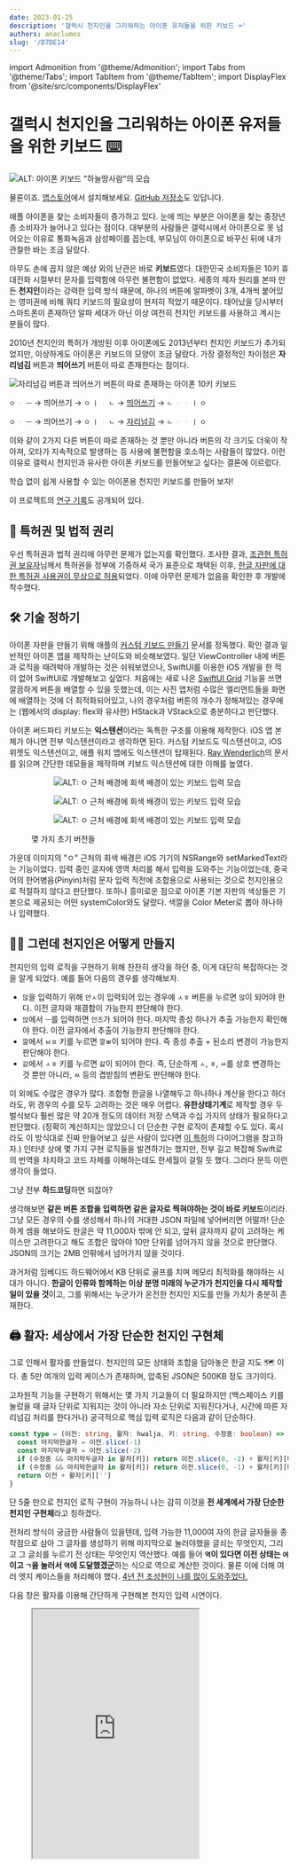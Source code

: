 ```yaml
---
date: 2023-01-25
description: '갤럭시 천지인을 그리워하는 아이폰 유저들을 위한 키보드 ⌨️'
authors: anaclumos
slug: '/D7DE14'
---
```


import Admonition from '@theme/Admonition';
import Tabs from '@theme/Tabs';
import TabItem from '@theme/TabItem';
import DisplayFlex from '@site/src/components/DisplayFlex'

# 갤럭시 천지인을 그리워하는 아이폰 유저들을 위한 키보드 ⌨️

![ALT: 아이폰 키보드 "하늘땅사람"의 모습](7B584A.png)

<Admonition type="info" title="잔말 말고 설치 링크부터 줘요" icon="💎">

물론이죠. [앱스토어](https://apps.apple.com/app/id/1666355842)에서 설치해보세요.
[GitHub 저장소](https://github.com/anaclumos/sky-earth-human)도 있답니다.

</Admonition>

애플 아이폰을 찾는 소비자들이 증가하고 있다.
눈에 띄는 부분은 아이폰을 찾는 중장년층 소비자가 늘어나고 있다는 점이다.
대부분의 사람들은 갤럭시에서 아이폰으로 못 넘어오는 이유로 통화녹음과 삼성페이를 꼽는데,
부모님이 아이폰으로 바꾸신 뒤에 내가 관찰한 바는 조금 달랐다.

아무도 손에 꼽지 않은 예상 외의 난관은 바로 **키보드**였다.
대한민국 소비자들은 10키 휴대전화 시절부터 문자를 입력함에 아무런 불편함이 없었다.
세종의 제자 원리를 본따 만든 **천지인**이라는 강력한 입력 방식 때문에,
하나의 버튼에 알파벳이 3개, 4개씩 붙어있는 영미권에 비해 쿼티 키보드의 필요성이 현저히 적었기 때문이다.
태어났을 당시부터 스마트폰이 존재하던 알파 세대가 아닌 이상 여전히 천지인 키보드를 사용하고 계시는 분들이 많다.

2010년 천지인의 특허가 개방된 이후 아이폰에도 2013년부터 천지인 키보드가 추가되었지만,
이상하게도 아이폰은 키보드의 모양이 조금 달랐다.
가장 결정적인 차이점은 **자리넘김** 버튼과 **띄어쓰기** 버튼이 따로 존재한다는 점이다.

![자리넘김 버튼과 띄어쓰기 버튼이 따로 존재하는 아이폰 10키 키보드](2DCA95.png)

<Admonition type="info" title='예를 들어 "오 안녕"을 입력하기 위해서는...' icon="💎">

<Tabs>  
<TabItem lang="ko-KR" value="Galaxy" label="갤럭시">

`ㅇ` `ᆞ` `ㅡ` → 띄어쓰기 → `ㅇ` `ㅣ` `ᆞ` `ㄴ` → <u>띄어쓰기</u> → `ㄴ` `ᆞ` `ᆞ` `ㅣ` `ㅇ`

</TabItem>  
<TabItem lang="ko-KR" value="iPhone" label="아이폰">

`ㅇ` `ᆞ` `ㅡ` → 띄어쓰기 → `ㅇ` `ㅣ` `ᆞ` `ㄴ` → <u>자리넘김</u> → `ㄴ` `ᆞ` `ᆞ` `ㅣ` `ㅇ`

</TabItem>  
</Tabs>  
</Admonition>

이와 같이 2가지 다른 버튼이 따로 존재하는 것 뿐만 아니라 버튼의 각 크기도 더욱이 작아져,
오타가 지속적으로 발생하는 등 사용에 불편함을 호소하는 사람들이 많았다.
이런 이유로 갤럭시 천지인과 유사한 아이폰 키보드를 만들어보고 싶다는 결론에 이르렀다.

<Admonition type="info" title="목표" icon="💎">

학습 없이 쉽게 사용할 수 있는 아이폰용 천지인 키보드를 만들어 보자!

</Admonition>

<Admonition type="tip" title="꿀팁" icon="🍯">

이 프로젝트의 [연구 기록](/r/C222D1)도 공개되어 있다.

</Admonition>

## 📜 특허권 및 법적 권리

우선 특허권과 법적 권리에 아무런 문제가 없는지를 확인했다.
조사한 결과, [조관현 특허권 보유자](https://doi.org/10.8080/1019960047925)님께서 특허권을 정부에 기증하셔
국가 표준으로 채택된 이후, [한글 자판에 대한 특허권 사용권이 무상으로 허용](https://www.korea.kr/news/policyBriefingView.do?newsId=148700827)되었다.
이에 아무런 문제가 없음을 확인한 후 개발에 착수했다.

## 🛠 기술 정하기

아이폰 자판을 만들기 위해 애플의 [커스텀 키보드 만들기](https://developer.apple.com/documentation/uikit/keyboards_and_input/creating_a_custom_keyboard) 문서를 정독했다.
확인 결과 일반적인 아이폰 앱을 제작하는 난이도와 비슷해보였다.
일단 ViewController 내에 버튼과 로직을 때려박아 개발하는 것은 쉬워보였으나,
SwiftUI를 이용한 iOS 개발을 한 적이 없어 SwiftUI로 개발해보고 싶었다.
처음에는 새로 나온 [SwiftUI Grid](https://developer.apple.com/documentation/swiftui/grid) 기능을 쓰면 깔끔하게 버튼을 배열할 수 있을 듯했는데,
이는 사진 앱처럼 수많은 엘리먼트들을 화면에 배열하는 것에 더 최적화되어있고,
나의 경우처럼 버튼의 개수가 정해져있는 경우에는 (웹에서의 display: flex와 유사한) HStack과 VStack으로 충분하다고 판단했다.

아이폰 써드파티 키보드는 **익스텐션**이라는 독특한 구조를 이용해 제작한다.
iOS 앱 본체가 아니면 전부 익스텐션이라고 생각하면 된다.
커스텀 키보드도 익스텐션이고, iOS 위젯도 익스텐션이고, 애플 워치 앱에도 익스텐션이 탑재된다.
[Ray Wenderlich](https://www.kodeco.com/49-custom-keyboard-extensions-getting-started)의 문서를 읽으며 간단한 데모들을 제작하며
키보드 익스텐션에 대한 이해를 높였다.

<figure>

<DisplayFlex>

<figure>

![ALT: `ㅇ` 근처 배경에 회색 배경이 있는 키보드 입력 모습](85D135.png)

</figure>

<figure>

![ALT: `ㅇ` 근처 배경에 회색 배경이 있는 키보드 입력 모습](B9DE45.png)

</figure>

<figure>

![ALT: `ㅇ` 근처 배경에 회색 배경이 있는 키보드 입력 모습](A02D58.png)

</figure>

</DisplayFlex>

<figcaption>

몇 가지 초기 버전들

</figcaption>

</figure>

가운데 이미지의 "ㅇ" 근처의 회색 배경은 iOS 기기의 NSRange와 setMarkedText라는 기능이었다.
입력 중인 글자에 영역 처리를 해서 입력을 도와주는 기능이었는데,
중국어의 한어병음(Pinyin)처럼 문자 입력 직전에 조합용으로 사용되는 것으로 천지인용으로 적절하지 않다고 판단했다.
또하나 흥미로운 점으로 아이폰 기본 자판의 색상들은 기본으로 제공되는 어떤 systemColor와도 달랐다.
색깔을 Color Meter로 뽑아 하나하나 입력했다.

## 😶‍🌫️ 그런데 천지인은 어떻게 만들지

천지인의 입력 로직을 구현하기 위해 찬찬히 생각을 하던 중, 이게 대단히 복잡하다는 것을 알게 되었다.
예를 들어 다음의 경우를 생각해보자.

- `않`을 입력하기 위해 `안ㅅ`이 입력되어 있는 경우에 `ㅅㅎ` 버튼을 누르면 `않`이 되어야 한다. 이전 글자와 재결합이 가능한지 판단해야 한다.
- `앉`에서 `ㅡ`를 입력하면 `안즈`가 되어야 한다. 마지막 종성 하나가 추출 가능한지 확인해야 한다. 이전 글자에서 추출이 가능한지 판단해야 한다.
- `깚`에서 `ㅂㅍ` 키를 누르면 `깔ㅃ`이 되어야 한다. 즉 종성 추출 + 된소리 변경이 가능한지 판단해야 한다.
- `갌`에서 `ㅅㅎ` 키를 누르면 `갏`이 되어야 한다. 즉, 단순하게 `ㅅ`, `ㅎ`, `ㅆ`를 상호 변경하는 것 뿐만 아니라, `ㄽ` 등의 겹받침의 변환도 판단해야 한다.

이 외에도 수많은 경우가 많다. 조합형 한글을 나열해두고 하나하나 계산을 한다고 하더라도, 위 경우의 수를 모두 고려하는 것은 매우 어렵다.
**유한상태기계**로 제작할 경우 두벌식보다 훨씬 많은 약 20개 정도의 데이터 저장 스택과 수십 가지의 상태가 필요하다고 판단했다.
(정확히 계산하지는 않았으니 더 단순한 구현 로직이 존재할 수도 있다. 혹시라도 이 방식대로 진짜 만들어보고 싶은 사람이 있다면 [이 특허](https://patents.google.com/patent/KR20000049347A/ko)의 다이어그램을 참고하자.)
인터넷 상에 몇 가지 구현 로직들을 발견하기는 했지만,
전부 길고 복잡해 Swift로의 번역을 차치하고 코드 자체를 이해하는데도 한세월이 걸릴 듯 했다.
그러다 문득 이런 생각이 들었다.

<Admonition type="info" title='케이스가 너무 많고 복잡하면' icon="💎">

그냥 전부 **하드코딩**하면 되잖아?

</Admonition>

생각해보면 **같은 버튼 조합을 입력하면 같은 글자로 찍혀야하는 것이 바로 키보드**이리라.
그냥 모든 경우의 수를 생성해서 하나의 거대한 JSON 파일에 넣어버리면 어떨까!
단순하게 셈을 해보아도 한글은 약 11,000자 밖에 안 되고, 앞뒤 글자까지 같이 고려하는 케이스만 고려한다고 해도 조합은 많아야 10만 단위를 넘어가지 않을 것으로 판단했다.
JSON의 크기는 2MB 안팎에서 넘어가지 않을 것이다.

과거처럼 임베디드 하드웨어에서 KB 단위로 골프를 치며 메모리 최적화를 해야하는 시대가 아니다.
**한글이 인류와 함께하는 이상 분명 미래의 누군가가 천지인을 다시 제작할 일이 있을 것**이고,
그를 위해서는 누군가가 온전한 천지인 지도를 만들 가치가 충분히 존재한다.

## 🖨️ 활자: 세상에서 가장 단순한 천지인 구현체

그로 인해서 활자를 만들었다. 천지인의 모든 상태와 조합을 담아놓은 한글 지도 🗺️ 이다.
총 5만 여개의 입력 케이스가 존재하며, 압축된 JSON은 500KB 정도 크기이다.

고차원적 기능을 구현하기 위해서는 몇 가지 기교들이 더 필요하지만
(백스페이스 키를 눌렀을 때 글자 단위로 지워지는 것이 아니라 자소 단위로 지워진다거나, 시간에 따른 자리넘김 처리를 한다거나)
궁극적으로 핵심 입력 로직은 다음과 같이 단순하다.

```ts
const type = (이전: string, 활자: hwalja, 키: string, 수정중: boolean) => {
  const 마지막한글자 = 이전.slice(-1)
  const 마지막두글자 = 이전.slice(-2)
  if (수정중 && 마지막두글자 in 활자[키]) return 이전.slice(0, -2) + 활자[키][마지막두글자]
  if (수정중 && 마지막한글자 in 활자[키]) return 이전.slice(0, -1) + 활자[키][마지막한글자]
  return 이전 + 활자[키]['']
}
```

단 5줄 만으로 천지인 로직 구현이 가능하니 나는 감히 이것을 **전 세계에서 가장 단순한 천지인 구현체**라고 칭하겠다.

전처리 방식이 궁금한 사람들이 있을텐데,
입력 가능한 11,000여 자의 한글 글자들을 종착점으로 삼아
그 글자를 생성하기 위해 마지막으로 눌러야했을 글쇠는 무엇인지,
그리고 그 글쇠를 누르기 전 상태는 무엇인지 역산했다.
예를 들어 **`역`이 있다면 이전 상태는 `여`이고 `ㄱ`을 눌러서 `역`에 도달했겠군**하는 식으로 역으로 계산한 것이다.
물론 이에 더해 여러 엣지 케이스들을 처리해야 했다.
[4년 전 조성현이 나를 많이 도와주었다.](https://github.com/anaclumos/hangulbreak/blob/master/Python/HangulDecomposeModule.py)

<Admonition type="tip" title='직접 해보자!' icon="🧪">
다음 창은 활자를 이용해 간단하게 구현해본 천지인 입력 시연이다.
</Admonition>

<figure>

<iframe src="https://hwalja.cho.sh/" title="활자 데모" height="450"/>

<figcaption>

[활자는 모든 플랫폼에 사용할 수 있도록 공개했다.](https://github.com/anaclumos/hwalja)<br/>위 데모로 직접 활자를 입력해보자!

</figcaption>
</figure>

<Admonition type="info" title='활자는' icon="💎">
가장 <strong>단순한</strong> 구현체이지 가장 <strong>가벼운</strong> 구현체는 아니라는 점을 명심하자.
</Admonition>

<details>
<summary>조합형 한글로 문자열 정규화를 하면 좀 더 경우의 수가 줄지 않나요?</summary>

활자 프로젝트에 대해 이성광 님께서 [NFD로 문자열 정규화를 해서 초중종성을 떼어놓고 만들면 좀 더 경우의 수가 줄지 않을까](https://www.facebook.com/groups/codingeverybody/posts/8942515352455588/?comment_id=8946907612016362)에 대한 지적을 해주셨다.
나는 완성형 한글만 놓고 생각했는데, 말씀하신대로 조합형으로 제작 후 정규화를 거치면 경우의 수가 확실히 많이 준다.
예를 들어 `안 ᄂᆞᆞㅣㅇ` 같이 풀어두고 `ᆞᆞㅣ` 부분만 `ㅕ`로 조합한 뒤, `ㄴㅕㅇ`을 정규화 과정을 통해 `녕`으로 변환하는 것이다.

활자 프로젝트의 경우 현 접근을 유지하기로 했다.
활자는 **가장 쉽고 단순한 천지인 구현체**를 지향하는 만큼
현재의 접근이 `substring + replace` 만으로 구현할 수 있기 때문이다.
만약 NFD와 정규화에 대한 정보를 추가해야한다면,
비록 활자 프로젝트 자체는 가벼워지겠지만,
그를 사용하는 개발자 측에서 NFD와 정규화에 대한 추가적인 학습 및 구현이 필요하다.
오토마타를 이용한 학습 곡선에 불편함을 느껴
**모든 정보를 하드코딩해 가장 단순한 형태로 구현하기로 한 활자 프로젝트의 본 목적**에 어긋난다.
더불어 이미 압축된 버전은 500KB 수준이기에 입력 엔진으로 사용하기에 부담이 되는 크기가 아니다.

</details>

## 🤖 자동완성 키보드 만들기

천지인을 쓰는 사람들이 빠른 속도로 타자를 칠 수 있는 이유는 바로
[자동 완성 텍스트](https://support.apple.com/ko-kr/guide/iphone/iphd4ea90231/ios)
(개발 명칭: Apple QuickType)을 적극적으로 활용한다는 점이다.
이 자동 완성 텍스트들은 사용자가 입력하는 패턴을 [지속적으로 학습](https://developer.apple.com/design/human-interface-guidelines/technologies/machine-learning/roles/)하여 사용자의 입력을 돕는다.

다행히도 애플 UIKit에는 Core ML과 Neural Engine을 직접 건드리지 않고도
문맥 자동 완성 기능을 사용할 수 있는 [UITextChecker](https://developer.apple.com/documentation/uikit/uitextchecker)를 제공한다.
한국어도 물론 지원하며, `learnWord()`와 `unlearnWord()`를 사용하여 사용자의 입력을 학습하거나 삭제할 수 있다.

```swift
import UIKit

let uiTextChecker = UITextChecker()
let input = "행복하"
let guesses = uiTextChecker.completions(
    forPartialWordRange: NSRange(location: 0, length: input.count),
    in: input,
    language: "ko-KR"
)

/*
[
  "행복한", "행복합니다", "행복하게", "행복할", "행복하다", "행복하고", "행복하지",
  "행복하다고", "행복하다는", "행복하기", "행복하면", "행복할까", "행복하길",
  "행복함을", "행복하기를", "행복함", "행복하니", "행복한테", "행복하자", "행복하네"
]
*/

```

이 기능을 이용해 자동완성 기능을 완성했다.
가끔 문맥이 어색하거나 아무런 추천을 해주지 않거나 하는 버그가 존재하지만,
최소 기능 제품을 위해서는 훌륭하게 동작한다!

![2023년에도 행복하세요 💙](8E6907.jpeg)

## ⌨️ 키보드 기능 고도화

천지인은 단축키에 기원을 두고 있는 만큼 관련된 고도 기능들이 있다.
백스페이스 키를 길게 누르면 뗄 때까지 글이 삭제되는 기능이나,
입력 키를 길게 누르면 그 버튼에 대응하는 숫자가 입력되는 기능 들이 있다.
이 기능들을 사용하기 위해 Swift의 Closure를 활용해서 다음과 같이 키보드 버튼 컴포넌트를 확장했다.

<figure>

```swift
struct KeyboardButton: View {
  var onPress: () -> Void
  var onLongPress: () -> Void
  var onLongPressFinished: () -> Void
  var body: some View {
    Button(action: {})
      .simultaneousGesture(
        DragGesture(minimumDistance: 0) // <-- A
          .onChanged { _ in
            // 길게 누르거나 드래그했을 때 구동될 코드
            onLongPress()
          }
          .onEnded { _ in
            // 길게 누르는 동작 또는 드래그 동작이 끝날 때
            onLongPressFinished()
          }
      )
      .highPriorityGesture(
        TapGesture()
          .onEnded { _ in
            // 터치했을 때 구동될 코드
            onPress()
          }
      )
  }
}
```

</figure>

<figcaption>

설명을 위해 간소화된 코드이다. [KeyboardButton.swift](https://github.com/anaclumos/sky-earth-human/blob/main/keyboard/KeyboardButton.swift)

</figcaption>

`A`로 표현된 부분을 사용하는 기발한 방법을 알게 되었다.
이렇게 하면 다음 두 마리 토끼를 한 코드로 잡을 수 있다.

- 한글 버튼을 스와이프(flick)해 숫자를 입력하는 기능
- 한글 버튼을 길게 눌러 숫자를 입력하는 기능

DragGesture의 minimumDistance가 0으로 설정되어 있다면
롱프레스도 동시에 인식하여 highPriorityGesture를 취소하고
DragGesture에 해당하는 기능을 실행한다는 특징을 이용한 것이다.

더불어 iOS13부터 소개된 [Combine](https://developer.apple.com/documentation/combine) 문법을 시범적으로 사용해보았다.
Combine 프레임워크는 시간에 따른 비동기적 동작을 처리하기 위한 Declarative Swift API이다.
이를 이용해 타이머를 생성하고 "롱프레스 백스페이스" 동작을 구현할 수 있다.

<figure>

```swift
struct DeleteButton: View {
  @State var timer: AnyCancellable?
  var body: some View {
    KeyboardButton(systemName: "delete.left.fill", primary: false, action: {
      // 탭했을 때는 기본 삭제 동작을 실행한다.
      options.deleteAction()
    },
    onLongPress: {
      // 길게 누르고 있을 경우 0.1초마다 실행되는 타이머를 생성한다.
      timer = Timer.publish(every: 0.1, on: .main, in: .common)
        .autoconnect()
        .sink { _ in
          // 누르고 있는 동안 0.1초에 한 번씩 글자 하나를 지운다.
          options.deleteAction()
        }
    },
    onLongPressFinished: {
      // 손을 떼면 타이머가 취소되며 무한 반복 삭제 동작이 해제된다.
      timer?.cancel()
    })
  }
}
```

<figcaption>

Combine 설명을 위해 간소화된 코드이다. [HangulView.swift](https://github.com/anaclumos/sky-earth-human/blob/main/keyboard/HangulView.swift)

</figcaption>

</figure>

이렇게 조합된 하나의 코드를 통해 길게 누르거나 드래그를 이용해 특수한 동작을 실행하는 기능을 구현할 수 있었다.

## 🦾 접근성과 사용성

유용하다고 생각한 접근성 기능을 몇 가지 추가했다.
우선 가장 먼저 사용자가 "볼드체 텍스트" 기능을 활성화한 경우 글자 두께를 두껍게 변경하는 것이다.
다음 코드를 이용해 사용할 수 있다.

```swift
let fontWeight: UIAccessibility.isBoldTextEnabled ? .bold : .regular
```

<DisplayFlex>

![볼드체 텍스트가 비활성화된 경우](68C6BB.png)

![볼드체 텍스트를 활성화한 경우](F93D1B.png)

</DisplayFlex>

또 나름 큰 영감을 받은 기능이 하나가 있었다.
바로 갤럭시 사용자들이 우측 하단의 "이전" 버튼을 눌러서
키보드를 종료한다는 사실을 관찰했다.
그래서 그 자리에 키보드를 손쉽게 종료할 수 있도록 키보드 종료 버튼을 배치했다.

![우측 하단의 키보드 종료 버튼을 탭하면 키보드가 사라진다.](ADBBB1.gif)

## 🧑🏻‍🎨 Midjourney를 이용한 앱 아이콘 생성

<figure>

![ALT: Midjourney 이미지들](69A76A.png)

<figcaption>

생성된 여러 가지 이미지들

</figcaption>

</figure>

마지막으로 앱 아이콘을 생성하기 위해 Midjourney라는 그림 AI를 사용했다.
요즘에는 이런 것을 프롬프트 엔지니어링이라고 하던데 그냥 다양한 키워드들로 그림을 그리는 것이 즐거웠다.

## ☁️ Xcode Cloud를 이용한 CI/CD 연결

마지막으로 2022년에 출시된 Xcode Cloud를 이용해 CI/CD를 구축했다.
이를 이용하면 마치 GitHub에 리액트 코드를 푸시하면 Vercel이 알아서 빌드 후 배포해주는 것처럼,
Apple Xcode Cloud 서버에서 iOS 앱이 컴파일되어 보관된다.
애플 아이폰 앱의 경우 앱스토어 리뷰라는 절차가 있기 때문에 완전 자동 배포가 되지는 않고,
앱스토어 콘솔에서 빌드를 선택하고 리뷰 요청 버튼을 눌러야 하지만,
이전에 엑스코드에서 아카이브 파일을 생성해 수동으로 업로드해야했던 것에 비해서 훨씬 편해졌다.

<DisplayFlex>

<figure>

![이와 같이 앱스토어 콘솔에서 GitHub와 연동된 빌드를 확인할 수 있다.](C387F9.png)

</figure>

<figure>

![이렇게 푸시 알림도 보내준다.](E0B0FF.png)

</figure>

</DisplayFlex>

## 🏁 마무리하며

오랜만에 iOS 개발을 하니 즐거웠다.
iOS 플랫폼이 훨씬 성숙해진 것이 느껴졌다.
특히나 활자 프로젝트를 진행하며
**한글이 이렇게 아름답구나**라는 감정을 많이 느꼈다.
무엇보다도 부모님께 참 좋은 선물을 해드린 것 같아 기분이 좋았다.
작업한 링크들을 첨부하며 글을 마무리한다.

<Admonition type="info" title="앱스토어 5점 리뷰와 GitHub 스타는 큰 응원이 됩니다!" icon="💙">

- [앱스토어](https://apps.apple.com/app/id/1666355842)
- [GitHub 저장소](https://github.com/anaclumos/sky-earth-human)
- [하위 프로젝트 "활자" GitHub 저장소](https://github.com/anaclumos/hwalja)

</Admonition>
